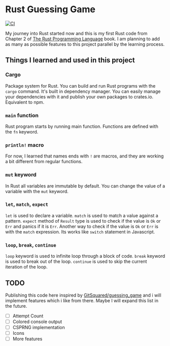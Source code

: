 # Rust Guessing Game
[![CI](https://github.com/alparslanahmed/rust_guessing_game/actions/workflows/rust.yml/badge.svg)](https://github.com/alparslanahmed/rust_guessing_game/actions?query=workflow%3Arust+branch%3Amaster)

My journey into Rust started now and this is my first Rust code from Chapter 2 of [The Rust Programming Language](https://doc.rust-lang.org/stable/book/) book. 
I am planning to add as many as possible features to this project parallel by the learning process.


## Things I learned and used in this project

### Cargo
Package system for Rust. You can build and run Rust programs with the `cargo` command.
It's built in dependency manager.
You can easily manage your dependencies with it and publish your own packages to crates.io.
Equivalent to npm.

### `main` function

Rust program starts by running main function. Functions are defined with the `fn` keyword.

### `println!` macro

For now, I learned that names ends with `!` are macros, and they are working a bit different from regular functions.

### `mut` keyword

In Rust all variables are immutable by default. You can change the value of a variable with the `mut` keyword.

### `let`, `match`, `expect`

`let` is used to declare a variable. `match` is used to match a value against a pattern. 
`expect` method of `Result` type is used to check if the value is `Ok` or `Err` and panics if it is `Err`.
Another way to check if the value is `Ok` or `Err` is with the `match` expression. 
Its works like `switch` statement in Javascript.

### `loop`, `break`, `continue`

`loop` keyword is used to infinite loop through a block of code. 
`break` keyword is used to break out of the loop.
`continue` is used to skip the current iteration of the loop.


## TODO

Publishing this code here inspired by [GitSquared/guessing_game](https://github.com/GitSquared/guessing_game) and i will implement features which i like from there.
Maybe I will expand this list in the future.

- [ ] Attempt Count
- [ ] Colored console output
- [ ] CSPRNG implementation
- [ ] Icons
- [ ] More features
